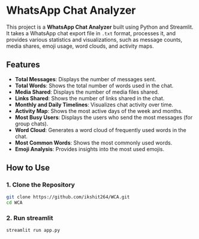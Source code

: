 # WhatsApp Chat Analyzer

This project is a **WhatsApp Chat Analyzer** built using Python and Streamlit. It takes a WhatsApp chat export file in `.txt` format, processes it, and provides various statistics and visualizations, such as message counts, media shares, emoji usage, word clouds, and activity maps.

## Features

- **Total Messages**: Displays the number of messages sent.
- **Total Words**: Shows the total number of words used in the chat.
- **Media Shared**: Displays the number of media files shared.
- **Links Shared**: Shows the number of links shared in the chat.
- **Monthly and Daily Timelines**: Visualizes chat activity over time.
- **Activity Map**: Shows the most active days of the week and months.
- **Most Busy Users**: Displays the users who send the most messages (for group chats).
- **Word Cloud**: Generates a word cloud of frequently used words in the chat.
- **Most Common Words**: Shows the most commonly used words.
- **Emoji Analysis**: Provides insights into the most used emojis.

## How to Use

### 1. Clone the Repository

```bash
git clone https://github.com/ikshit264/WCA.git
cd WCA

```
### 2. Run streamlit
```bash
streamlit run app.py
